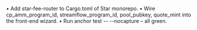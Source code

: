• Add star-fee-router to Cargo.toml of Star monorepo.
• Wire cp_amm_program_id, streamflow_program_id, pool_pubkey, quote_mint into the front-end wizard.
• Run anchor test -- --nocapture – all green.
